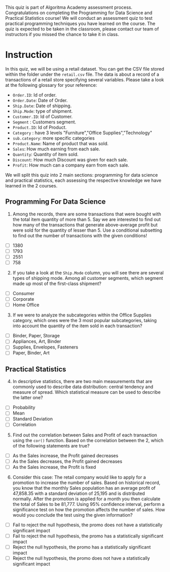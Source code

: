 This quiz is part of Algoritma Academy assessment process. Congratulations on completing the Programming for Data Science and Practical Statistics course! We will conduct an assessment quiz to test practical programming techniques you have learned on the course. The quiz is expected to be taken in the classroom, please contact our team of instructors if you missed the chance to take it in class.

# Instruction

In this quiz, we will be using a retail dataset. You can get the CSV file stored within the folder under the `retail.csv` file. The data is about a record of a transactions of a retail store specifying several variables. Please take a look at the following glossary for your reference:
- `Order.ID`: Id of order.
- `Order.Date`: Date of Order.
- `Ship.Date`: Date of shipping.
- `Ship.Mode`: type of shipment.
- `Customer.ID`: Id of Customer.
- `Segment` : Customers segment.
- `Product.ID`: Id of Product.
- `Category` : have 3 levels "Furniture","Office Supplies","Technology"    
- `sub.category`: more specific categories
- `Product.Name`: Name of product that was sold.
- `Sales`: How much earning from each sale.
- `Quantity`: Quantity of item sold.
- `Discount`: How much Discount was given for each sale.
- `Profit`: How much can a company earn from each sale.

We will split this quiz into 2 main sections: programming for data science and practical statistics, each assessing the respective knowledge we have learned in the 2 courses.

## Programming For Data Science

1. Among the records, there are some transactions that were bought with the total item quantity of more than 5.  Say we are interested to find out how many of the transactions that generate above-average profit but were sold for the quantity of lesser than 5. Use a conditional subsetting to find out the number of transactions with the given conditions!
  - [ ] 1380
  - [ ] 1793
  - [ ] 2551
  - [ ] 758

2. If you take a look at the `Ship.Mode` column, you will see there are several types of shipping mode. Among all customer segments, which segment made up most of the first-class shipment?
  - [ ] Consumer
  - [ ] Corporate
  - [ ] Home Office

3. If we were to analyze the subcategories within the Office Supplies category, which ones were the 3 most popular subcategories, taking into account the quantity of the item sold in each transaction?
  - [ ] Binder, Paper, Storage
  - [ ] Appliances, Art, Binder
  - [ ] Supplies, Envelopes, Fasteners
  - [ ] Paper, Binder, Art

## Practical Statistics

4. In descriptive statistics, there are two main measurements that are commonly used to describe data distribution: central tendency and measure of spread. Which statistical measure can be used to describe the latter one?
  - [ ] Probability
  - [ ] Mean
  - [ ] Standard Deviation
  - [ ] Correlation

5. Find out the correlation between Sales and Profit of each transaction using the `cor()` function. Based on the correlation between the 2, which of the following statements are true?
  - [ ] As the Sales increase, the Profit gained decreases
  - [ ] As the Sales decreases, the Profit gained decreases
  - [ ] As the Sales increase, the Profit is fixed

6. Consider this case: The retail company would like to apply for a promotion to increase the number of sales. Based on historical record, you know that the monthly Sales population has an average profit of 47,858.35 with a standard deviation of 25,195 and is distributed normally. After the promotion is applied for a month you then calculate the total of Sales to be 81,777. Using 95% confidence interval, perform a significance test on how the promotion affects the number of sales. How would you conclude the test using the given information?
  - [ ] Fail to reject the null hypothesis, the promo does not have a statistically significant impact
  - [ ] Fail to reject the null hypothesis, the promo has a statistically significant impact
  - [ ] Reject the null hypothesis, the promo has a statistically significant impact 
  - [ ] Reject the null hypothesis, the promo does not have a statistically significant impact
